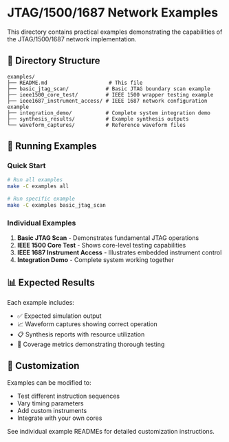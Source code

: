 # JTAG/1500/1687 Network Examples

This directory contains practical examples demonstrating the capabilities of the JTAG/1500/1687 network implementation.

## 📁 Directory Structure

```
examples/
├── README.md                    # This file
├── basic_jtag_scan/            # Basic JTAG boundary scan example
├── ieee1500_core_test/         # IEEE 1500 wrapper testing example  
├── ieee1687_instrument_access/ # IEEE 1687 network configuration example
├── integration_demo/           # Complete system integration demo
├── synthesis_results/          # Example synthesis outputs
└── waveform_captures/          # Reference waveform files
```

## 🚀 Running Examples

### Quick Start
```bash
# Run all examples
make -C examples all

# Run specific example
make -C examples basic_jtag_scan
```

### Individual Examples

1. **Basic JTAG Scan** - Demonstrates fundamental JTAG operations
2. **IEEE 1500 Core Test** - Shows core-level testing capabilities  
3. **IEEE 1687 Instrument Access** - Illustrates embedded instrument control
4. **Integration Demo** - Complete system working together

## 📊 Expected Results

Each example includes:
- ✅ Expected simulation output
- 📈 Waveform captures showing correct operation
- 📋 Synthesis reports with resource utilization
- 🧪 Coverage metrics demonstrating thorough testing

## 🔧 Customization

Examples can be modified to:
- Test different instruction sequences
- Vary timing parameters
- Add custom instruments
- Integrate with your own cores

See individual example READMEs for detailed customization instructions.
